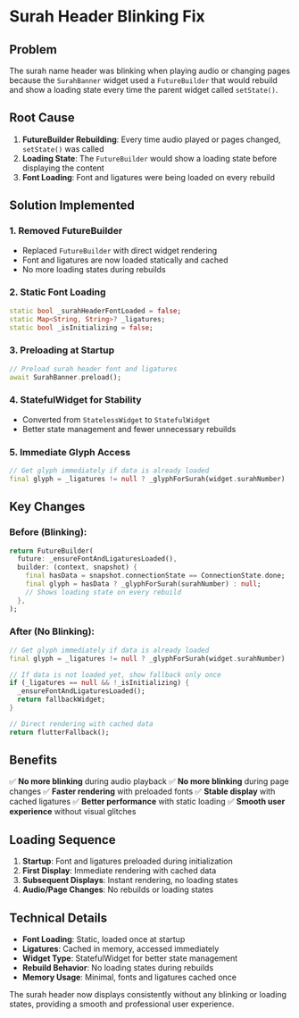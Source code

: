 # Surah Header Blinking Fix

## Problem
The surah name header was blinking when playing audio or changing pages because the `SurahBanner` widget used a `FutureBuilder` that would rebuild and show a loading state every time the parent widget called `setState()`.

## Root Cause
1. **FutureBuilder Rebuilding**: Every time audio played or pages changed, `setState()` was called
2. **Loading State**: The `FutureBuilder` would show a loading state before displaying the content
3. **Font Loading**: Font and ligatures were being loaded on every rebuild

## Solution Implemented

### 1. **Removed FutureBuilder**
- Replaced `FutureBuilder` with direct widget rendering
- Font and ligatures are now loaded statically and cached
- No more loading states during rebuilds

### 2. **Static Font Loading**
```dart
static bool _surahHeaderFontLoaded = false;
static Map<String, String>? _ligatures;
static bool _isInitializing = false;
```

### 3. **Preloading at Startup**
```dart
// Preload surah header font and ligatures
await SurahBanner.preload();
```

### 4. **StatefulWidget for Stability**
- Converted from `StatelessWidget` to `StatefulWidget`
- Better state management and fewer unnecessary rebuilds

### 5. **Immediate Glyph Access**
```dart
// Get glyph immediately if data is already loaded
final glyph = _ligatures != null ? _glyphForSurah(widget.surahNumber) : null;
```

## Key Changes

### **Before (Blinking):**
```dart
return FutureBuilder(
  future: _ensureFontAndLigaturesLoaded(),
  builder: (context, snapshot) {
    final hasData = snapshot.connectionState == ConnectionState.done;
    final glyph = hasData ? _glyphForSurah(surahNumber) : null;
    // Shows loading state on every rebuild
  },
);
```

### **After (No Blinking):**
```dart
// Get glyph immediately if data is already loaded
final glyph = _ligatures != null ? _glyphForSurah(widget.surahNumber) : null;

// If data is not loaded yet, show fallback only once
if (_ligatures == null && !_isInitializing) {
  _ensureFontAndLigaturesLoaded();
  return fallbackWidget;
}

// Direct rendering with cached data
return flutterFallback();
```

## Benefits

✅ **No more blinking** during audio playback
✅ **No more blinking** during page changes
✅ **Faster rendering** with preloaded fonts
✅ **Stable display** with cached ligatures
✅ **Better performance** with static loading
✅ **Smooth user experience** without visual glitches

## Loading Sequence

1. **Startup**: Font and ligatures preloaded during initialization
2. **First Display**: Immediate rendering with cached data
3. **Subsequent Displays**: Instant rendering, no loading states
4. **Audio/Page Changes**: No rebuilds or loading states

## Technical Details

- **Font Loading**: Static, loaded once at startup
- **Ligatures**: Cached in memory, accessed immediately
- **Widget Type**: StatefulWidget for better state management
- **Rebuild Behavior**: No loading states during rebuilds
- **Memory Usage**: Minimal, fonts and ligatures cached once

The surah header now displays consistently without any blinking or loading states, providing a smooth and professional user experience.
